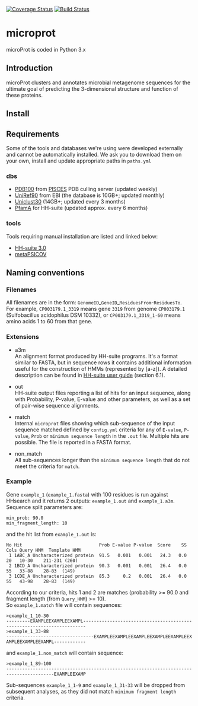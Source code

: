 [![Coverage Status](https://coveralls.io/repos/github/biocore/microprot/badge.svg?branch=master)](https://coveralls.io/github/biocore/microprot?branch=master)
[![Build Status](https://travis-ci.org/biocore/microprot.svg?branch=master)](https://travis-ci.org/biocore/microprot)

# microprot
microProt is coded in Python 3.x

## Introduction
microProt clusters and annotates microbial metagenome sequences for the ultimate goal of predicting the 3-dimensional structure and function of these proteins.

## Install

## Requirements
Some of the tools and databases we're using were developed externally and cannot be automatically installed. We ask you to download them on your own, install and update appropriate paths in `paths.yml`

### dbs
* [PDB100](http://dunbrack.fccc.edu/Guoli/culledpdb_hh/pdbaanr.gz) from [PISCES](http://dunbrack.fccc.edu/PISCES.php) PDB culling server (updated weekly)
* [UniRef90](ftp://ftp.ebi.ac.uk/pub/databases/uniprot/uniref/uniref90/uniref90.fasta.gz) from EBI (the database is 10GB+; updated monthly)
* [Uniclust30](http://wwwuser.gwdg.de/~compbiol/uniclust/current_release/uniclust30_2016_09_hhsuite.tar.gz) (14GB+; updated every 3 months)
* [PfamA](http://wwwuser.gwdg.de/~compbiol/data/hhsuite/databases/hhsuite_dbs/pfamA_30.0.tgz) for HH-suite (updated approx. every 6 months)

### tools
Tools requiring manual installation are listed and linked below:
* [HH-suite 3.0](https://github.com/soedinglab/hh-suite)
* [metaPSICOV](http://bioinfadmin.cs.ucl.ac.uk/downloads/MetaPSICOV/)

## Naming conventions

### Filenames
All filenames are in the form: `GenomeID`\_`GeneID`\_`ResiduesFrom`-`ResiduesTo`.  
For example, `CP003179.1_3319` means gene `3319` from genome `CP003179.1` (Sulfobacillus acidophilus DSM 10332), or `CP003179.1_3319_1-60` means amino acids 1 to 60 from that gene.

### Extensions

* a3m  
    An alignment format produced by HH-suite programs. It's a format similar to FASTA, but in sequence rows it contains additional information useful for the construction of HMMs (represented by [a-z]). A detailed description can be found in [HH-suite user guide](https://github.com/soedinglab/hh-suite/blob/master/hhsuite-userguide.pdf) (section 6.1).

* out  
    HH-suite output files reporting a list of hits for an input sequence, along with Probability, P-value, E-value and other parameters, as well as a set of pair-wise sequence alignments.

* match  
    Internal `microprot` files showing which sub-sequence of the input sequence matched defined by `config.yml` criteria for any of `E-value`, `P-value`, `Prob` or `minimum sequence length` in the `.out` file. Multiple hits are possible. The file is reported in a FASTA format.

* non_match  
    All sub-sequences longer than the `minimum sequence length` that do not meet the criteria for `match`.

### Example
Gene `example_1` (`example_1.fasta`) with 100 residues is run against HHsearch and it returns 2 outputs: `example_1.out` and `example_1.a3m`. Sequence split parameters are:
```
min_prob: 90.0
min_fragment_length: 10
```
and the hit list from `example_1.out` is:
```
No Hit                             Prob E-value P-value  Score    SS Cols Query HMM  Template HMM
 1 1ABC_A Uncharacterized protein  91.5   0.001   0.001   24.3   0.0   20   10-30    211-231 (260)
 2 1BCD_A Uncharacterized protein  90.3   0.001   0.001   26.4   0.0   55   33-88    28-83  (149)
 3 1CDE_A Uncharacterized protein  85.3     0.2   0.001   26.4   0.0   55   43-98    28-83  (149)
```

According to our criteria, hits 1 and 2 are matches (probability >= 90.0 and fragment length (from `Query_HMM`) >= 10).  
So `example_1.match` file will contain sequences:
```
>example_1_10-30
---------EXAMPLEEXAMPLEEXAMPL-----------------------------------------
------------------------------
>example_1_33-88
---------------------------------EXAMPLEEXAMPLEEXAMPLEEXAMPLEEXAMPLEEX
AMPLEEXAMPLEEXAMPL------------
```
and `example_1.non_match` will contain sequence:
```
>example_1_89-100
----------------------------------------------------------------------
------------------EXAMPLEEXAMP
```
Sub-sequences `example_1_1-9` and `example_1_31-33` will be dropped from subsequent analyses, as they did not match `minimum fragment length` criteria.
